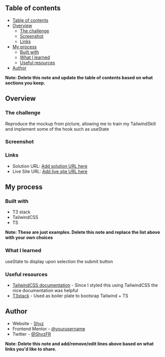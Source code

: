 ## Table of contents

- [Table of contents](#table-of-contents)
- [Overview](#overview)
  - [The challenge](#the-challenge)
  - [Screenshot](#screenshot)
  - [Links](#links)
- [My process](#my-process)
  - [Built with](#built-with)
  - [What I learned](#what-i-learned)
  - [Useful resources](#useful-resources)
- [Author](#author)

**Note: Delete this note and update the table of contents based on what sections you keep.**

## Overview

### The challenge

Reproduce the mockup from picture, allowing me to train my TailwindSkill and implement some of the hook such as useState

### Screenshot

### Links

- Solution URL: [Add solution URL here](https://your-solution-url.com)
- Live Site URL: [Add live site URL here](https://your-live-site-url.com)

## My process

### Built with

- T3 stack
- TailwindCSS
- TS

**Note: These are just examples. Delete this note and replace the list above with your own choices**

### What I learned

useState to display upon selection the submit button

### Useful resources

- [TailwindCSS documentation](https://www.example.com) - Since I styled this using TailwindCSS the nice documentation was helpful
- [T3stack](https://create.t3.gg/) - Used as boiler plate to bootsrap Tailwind + TS

## Author

- Website - [Shvz](https://www.shvz.tech)
- Frontend Mentor - [@yourusername](https://www.frontendmentor.io/profile/nexty5870)
- Twitter - [@ShvzFR](https://www.twitter.com/ShvzFR)

**Note: Delete this note and add/remove/edit lines above based on what links you'd like to share.**
